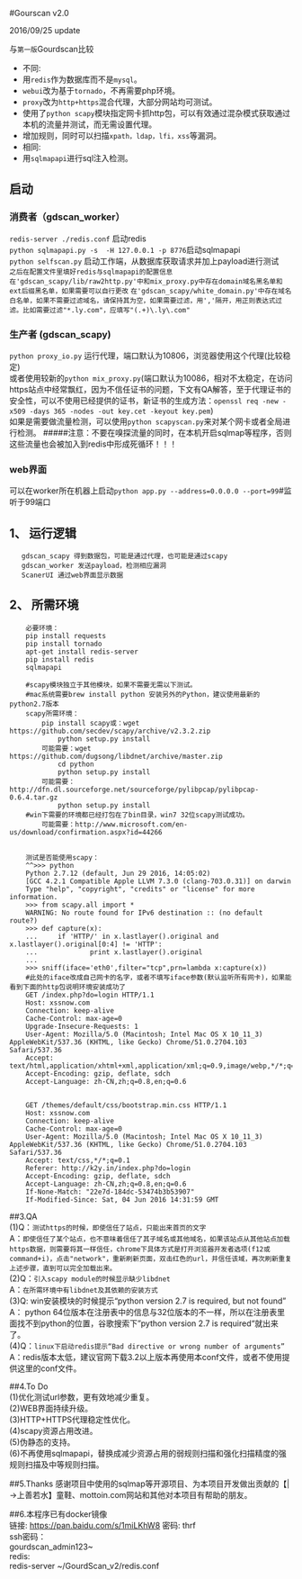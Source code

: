 #Gourscan v2.0

2016/09/25 update

与`第一版`Gourdscan比较

- 不同:
 - 用`redis`作为数据库而不是`mysql`。
 - `webui`改为基于`tornado`，不再需要php环境。
 - `proxy`改为`http+https`混合代理，大部分网站均可测试。
 - 使用了`python scapy`模块指定网卡抓http包，可以有效通过混杂模式获取通过本机的流量并测试，而无需设置代理。
 - 增加规则，同时可以扫描`xpath，ldap，lfi，xss`等漏洞。
- 相同: 
 - 用`sqlmapapi`进行sql注入检测。

## 启动
### 消费者（gdscan_worker）
`redis-server ./redis.conf` 启动redis  
`python sqlmapapi.py -s  -H 127.0.0.1 -p 8776`启动sqlmapapi  
`python selfscan.py` 启动工作端，从数据库获取请求并加上payload进行测试  
`之后在配置文件里填好redis与sqlmapapi的配置信息`
`在'gdscan_scapy/lib/raw2http.py'中和mix_proxy.py中存在domain域名黑名单和ext后缀黑名单，如果需要可以自行更改`
`在'gdscan_scapy/white_domain.py'中存在域名白名单，如果不需要过滤域名，请保持其为空，如果需要过滤，用','隔开，用正则表达式过滤。比如需要过滤"*.ly.com"，应填写"(.+)\.ly\.com"`

### 生产者 (gdscan_scapy)
`python proxy_io.py` 运行代理，端口默认为10806，浏览器使用这个代理(比较稳定)  
或者使用较新的`python mix_proxy.py`(端口默认为10086，相对不太稳定，在访问https站点中经常飘红，因为不信任证书的问题，下文有QA解答，至于代理证书的安全性，可以不使用已经提供的证书，新证书的生成方法：`openssl req -new -x509 -days 365 -nodes -out key.cet -keyout key.pem`)  
如果是需要做流量检测，可以使用`python scapyscan.py`来对某个网卡或者全局进行检测。
#####注意：不要在嗅探流量的同时，在本机开启sqlmap等程序，否则这些流量也会被加入到redis中形成死循环！！！

### web界面
可以在worker所在机器上启动`python app.py --address=0.0.0.0 --port=99`#监听于99端口  


## 1、 运行逻辑
```
   gdscan_scapy 得到数据包，可能是通过代理，也可能是通过scapy
   gdscan_worker 发送payload，检测相应漏洞
   ScanerUI 通过web界面显示数据
```

## 2、 所需环境
```
    必要环境：
    pip install requests
    pip install tornado
    apt-get install redis-server
    pip install redis
    sqlmapapi
```
```
    #scapy模块独立于其他模块，如果不需要无需以下测试。
    #mac系统需要brew install python 安装另外的Python，建议使用最新的python2.7版本
    scapy所需环境：
        pip install scapy或：wget https://github.com/secdev/scapy/archive/v2.3.2.zip
            python setup.py install 
        可能需要：wget https://github.com/dugsong/libdnet/archive/master.zip
            cd python
            python setup.py install 
        可能需要：http://dfn.dl.sourceforge.net/sourceforge/pylibpcap/pylibpcap-0.6.4.tar.gz
            python setup.py install  
    #win下需要的环境都已经打包在了bin目录，win7 32位scapy测试成功。
        可能需要：http://www.microsoft.com/en-us/download/confirmation.aspx?id=44266
        

    测试是否能使用scapy：
    ^^>>> python
    Python 2.7.12 (default, Jun 29 2016, 14:05:02)
    [GCC 4.2.1 Compatible Apple LLVM 7.3.0 (clang-703.0.31)] on darwin
    Type "help", "copyright", "credits" or "license" for more information.
    >>> from scapy.all import *
    WARNING: No route found for IPv6 destination :: (no default route?)
    >>> def capture(x):
    ...     if 'HTTP/' in x.lastlayer().original and x.lastlayer().original[0:4] != 'HTTP':
    ...             print x.lastlayer().original
    ...
    >>> sniff(iface='eth0',filter="tcp",prn=lambda x:capture(x))
    #此处的iface改成自己网卡的名字，或者不填写iface参数(默认监听所有网卡)，如果能看到下面的http包说明环境安装成功了
    GET /index.php?do=login HTTP/1.1
    Host: xssnow.com
    Connection: keep-alive
    Cache-Control: max-age=0
    Upgrade-Insecure-Requests: 1
    User-Agent: Mozilla/5.0 (Macintosh; Intel Mac OS X 10_11_3) AppleWebKit/537.36 (KHTML, like Gecko) Chrome/51.0.2704.103 Safari/537.36
    Accept: text/html,application/xhtml+xml,application/xml;q=0.9,image/webp,*/*;q=0.8
    Accept-Encoding: gzip, deflate, sdch
    Accept-Language: zh-CN,zh;q=0.8,en;q=0.6
    
    
    GET /themes/default/css/bootstrap.min.css HTTP/1.1
    Host: xssnow.com
    Connection: keep-alive
    Cache-Control: max-age=0
    User-Agent: Mozilla/5.0 (Macintosh; Intel Mac OS X 10_11_3) AppleWebKit/537.36 (KHTML, like Gecko) Chrome/51.0.2704.103 Safari/537.36
    Accept: text/css,*/*;q=0.1
    Referer: http://k2y.in/index.php?do=login
    Accept-Encoding: gzip, deflate, sdch
    Accept-Language: zh-CN,zh;q=0.8,en;q=0.6
    If-None-Match: "22e7d-184dc-53474b3b53907"
    If-Modified-Since: Sat, 04 Jun 2016 14:31:59 GMT
```

##3.QA  
(1)Q：`测试https的时候，即使信任了站点，只能出来首页的文字`  
   A：`即使信任了某个站点，也不意味着信任了其子域名或其他域名，如果该站点从其他站点加载https数据，则需要将其一样信任，chrome下具体方式是打开浏览器开发者选项(f12或command+i)，点击"network"，重新刷新页面，双击红色的url，并信任该域，再次刷新重复上述步骤，直到可以完全加载出来。`  
(2)Q：`引入scapy module的时候显示缺少libdnet`  
   A：`在所需环境中有libdnet及其依赖的安装方式`  
(3)Q: win安装模块的时候提示“python version 2.7 is required, but not found”
   A： python 64位版本在注册表中的信息与32位版本的不一样，所以在注册表里面找不到python的位置，谷歌搜索下”python version 2.7 is required“就出来了。  
(4)Q：`linux下启动redis提示“Bad directive or wrong number of arguments”`
   A：redis版本太低，建议官网下载3.2以上版本再使用本conf文件，或者不使用提供这里的conf文件。
  
##4.To Do  
(1)优化测试url参数，更有效地减少重复。  
(2)WEB界面持续升级。  
(3)HTTP+HTTPS代理稳定性优化。  
(4)scapy资源占用改进。  
(5)伪静态的支持。  
(6)不再使用sqlmapapi，替换成减少资源占用的弱规则扫描和强化扫描精度的强规则扫描及中等规则扫描。  

##5.Thanks
感谢项目中使用的sqlmap等开源项目、为本项目开发做出贡献的【|→上善若水】童鞋、mottoin.com网站和其他对本项目有帮助的朋友。   


##6.本程序已有docker镜像  
链接: https://pan.baidu.com/s/1miLKhW8 密码: thrf  
ssh密码：    
gourdscan_admin123~  
redis:  
redis-server ~/GourdScan_v2/redis.conf  